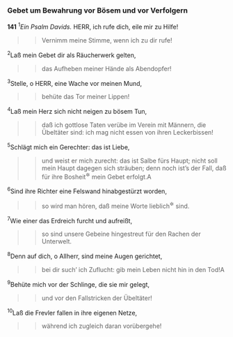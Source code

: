 ### Gebet um Bewahrung vor Bösem und vor Verfolgern

__141__
<sup>1</sup><em>Ein Psalm Davids.</em>
HERR, ich rufe dich, eile mir zu Hilfe!
<blockquote>
<blockquote>
Vernimm meine Stimme, wenn ich zu dir rufe!
</blockquote>
</blockquote>
<sup>2</sup>Laß mein Gebet dir als Räucherwerk gelten,
<blockquote>
<blockquote>
das Aufheben meiner Hände als Abendopfer!
</blockquote>
</blockquote>
<sup>3</sup>Stelle, o HERR, eine Wache vor meinen Mund,
<blockquote>
<blockquote>
behüte das Tor meiner Lippen!
</blockquote>
</blockquote>
<sup>4</sup>Laß mein Herz sich nicht neigen zu bösem Tun,
<blockquote>
<blockquote>
daß ich gottlose Taten verübe
im Verein mit Männern, die Übeltäter sind:
ich mag nicht essen von ihren Leckerbissen!
</blockquote>
</blockquote>
<sup>5</sup>Schlägt mich ein Gerechter: das ist Liebe,
<blockquote>
<blockquote>
und weist er mich zurecht: das ist Salbe fürs Haupt;
nicht soll mein Haupt dagegen sich sträuben;
denn noch ist’s der Fall, daß für ihre Bosheit<sup title="oder: Nöte?">&#x2732;</sup> mein
Gebet erfolgt.<span data-param="f3_19_141_5A" class="fussnote">A</span>
</blockquote>
</blockquote>
<sup>6</sup>Sind ihre Richter eine Felswand hinabgestürzt worden,
<blockquote>
<blockquote>
so wird man hören, daß meine Worte lieblich<sup title="oder: liebreich">&#x2732;</sup> sind.
</blockquote>
</blockquote>
<sup>7</sup>Wie einer das Erdreich furcht und aufreißt,
<blockquote>
<blockquote>
so sind unsere Gebeine hingestreut für den Rachen der Unterwelt.
</blockquote>
</blockquote>
<sup>8</sup>Denn auf dich, o Allherr, sind meine Augen gerichtet,
<blockquote>
<blockquote>
bei dir such’ ich Zuflucht:
gib mein Leben nicht hin in den Tod!<span data-param="f3_19_141_8A" class="fussnote">A</span>
</blockquote>
</blockquote>
<sup>9</sup>Behüte mich vor der Schlinge, die sie mir gelegt,
<blockquote>
<blockquote>
und vor den Fallstricken der Übeltäter!
</blockquote>
</blockquote>
<sup>10</sup>Laß die Frevler fallen in ihre eigenen Netze,
<blockquote>
<blockquote>
während ich zugleich daran vorübergehe!
</blockquote>
</blockquote>